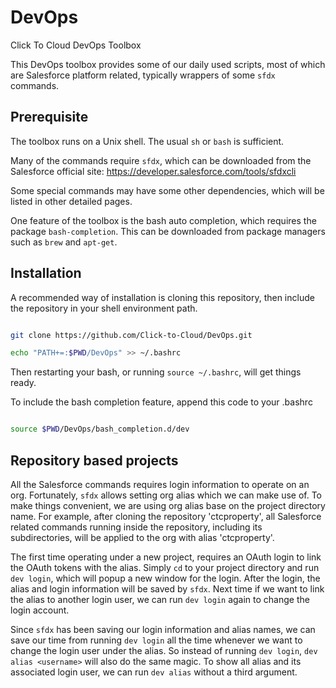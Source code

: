 # DevOps

Click To Cloud DevOps Toolbox

This DevOps toolbox provides some of our daily used scripts, most of which
are Salesforce platform related, typically wrappers of some `sfdx` commands.

## Prerequisite

The toolbox runs on a Unix shell. The usual `sh` or `bash` is sufficient.

Many of the commands require `sfdx`, which can be downloaded from the
Salesforce official site: https://developer.salesforce.com/tools/sfdxcli

Some special commands may have some other dependencies, which will be
listed in other detailed pages.

One feature of the toolbox is the bash auto completion, which requires the
package `bash-completion`. This can be downloaded from package managers
such as `brew` and `apt-get`.

## Installation

A recommended way of installation is cloning this repository, then include
the repository in your shell environment path.

```bash

git clone https://github.com/Click-to-Cloud/DevOps.git

echo "PATH+=:$PWD/DevOps" >> ~/.bashrc

```

Then restarting your bash, or running `source ~/.bashrc`, will get things
ready.

To include the bash completion feature, append this code to your .bashrc

```bash

source $PWD/DevOps/bash_completion.d/dev

```

## Repository based projects

All the Salesforce commands requires login information to operate on an
org. Fortunately, `sfdx` allows setting org alias which we can make use of.
To make things convenient, we are using org alias base on the project
directory name. For example, after cloning the repository 'ctcproperty', all
Salesforce related commands running inside the repository, including its
subdirectories, will be applied to the org with alias 'ctcproperty'.

The first time operating under a new project, requires an OAuth login to link
the OAuth tokens with the alias. Simply `cd` to your project directory and
run `dev login`, which will popup a new window for the login. After the
login, the alias and login information will be saved by `sfdx`. Next time
if we want to link the alias to another login user, we can run `dev login`
again to change the login account.

Since `sfdx` has been saving our login information and alias names, we can
save our time from running `dev login` all the time whenever we want to
change the login user under the alias. So instead of running `dev login`,
`dev alias <username>` will also do the same magic. To show all alias and
its associated login user, we can run `dev alias` without a third argument.


